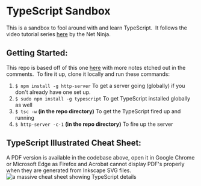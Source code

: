 # TypeScript Sandbox
This is a sandbox to fool around with and learn TypeScript.&nbsp; It follows the video tutorial series [here](https://www.youtube.com/playlist?list=PL4cUxeGkcC9gUgr39Q_yD6v-bSyMwKPUI) by the Net Ninja.

## Getting Started:
This repo is based off of this one [here](https://github.com/iamshaunjp/typescript-tutorial/tree/lesson-10) with more notes etched out in the comments.&nbsp; To fire it up, clone it locally and run these commands:
1. `$ npm install -g http-server` To get a server going (globally) if you don't already have one set up.
2. `$ sudo npm install -g typescript` To get TypeScript installed globally as well
3. `$ tsc -w` **(in the repo directory)** To get the TypeScript fired up and running
4. `$ http-server -c-1` **(in the repo directory)** To fire up the server

## TypeScript Illustrated Cheat Sheet:
A PDF version is available in the codebase above, open it in Google Chrome or Microsoft Edge as Firefox and Acrobat cannot display PDF's properly when they are generated from Inkscape SVG files.
![a massive cheat sheet showing TypeScript details](https://i.imgur.com/kgk56v9.jpg)
